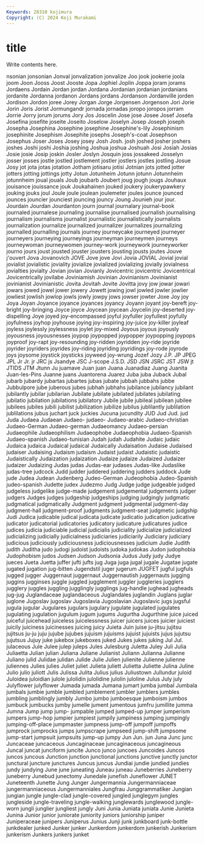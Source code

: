 ```yaml
---
Keywords: 28310 kojimura
Copyright: (C) 2024 Koji Murakami
---
```


# title

Write contents here.



nsonian jonsonian Jonval jonvalization jonvalize Joo jook jookerie joola joom
Joon Jooss Joost Jooste Jopa Jophiel Joplin Joppa joram jorams
Jordaens Jordain Jordan jordan Jordana Jordanian jordanian jordanians jordanite Jordanna
jordanon Jordans jordans Jordanson Jordanville jorden Jordison Jordon joree Jorey
Jorgan Jorge Jorgensen Jorgenson Jori Jorie Jorin Joris Jorist Jormungandr
jornada jornadas joropo joropos jorram Jorrie Jorry jorum jorums Jory
Jos Joscelin Jose jose Josee Josef Josefa Josefina josefite joseite
Joseito Joselow Joselyn Josep Joseph joseph Josepha Josephina Josephine josephine
Josephine's-lily Josephinism josephinite Josephism Josephite josephs Joseph's-coat Josephson Josephus Joser
Joses Josey josey Josh Josh. josh joshed josher joshers joshes
Joshi joshi Joshia joshing Joshua joshua Joshuah Josi Josiah Josias
Josie josie Josip joskin Josler Joslyn Josquin joss jossakeed Josselyn
josser josses jostle jostled jostlement jostler jostlers jostles jostling Josue
Josy jot jota jotas jotation Jotham jotisaru jotisi Jotnian jots
jotted jotter jotters jotting jottings jotty Jotun Jotunheim Jotunn jotunn
Jotunnheim jotunnheim joual jouals Joub joubarb Joubert joug jough jougs
Jouhaux jouisance jouissance jouk Joukahainen jouked joukery joukerypawkery jouking jouks
joul Joule joule joulean joulemeter joules jounce jounced jounces jouncier
jounciest jouncing jouncy Joung Jounieh jour jour. Jourdain Jourdan Jourdanton
journ journal journalary journal-book journaled journalese journaling journalise journalised journalish
journalising journalism journalisms journalist journalistic journalistically journalists journalization journalize journalized
journalizer journalizes journalizing journalled journalling journals journey journeycake journeyed journeyer
journeyers journeying journeyings journeyman journeymen journeys journeywoman journeywomen journey-work journeywork
journeyworker journo jours joust jousted jouster jousters jousting jousts joutes
Jouve j'ouvert Jova Jovanovich JOVE Jove jove Jovi Jovia JOVIAL
Jovial jovial jovialist jovialistic joviality jovialize jovialized jovializing jovially jovialness
jovialties jovialty Jovian jovian Jovianly Jovicentric jovicentric Jovicentrical Jovicentrically jovilabe
Joviniamish Jovinian Jovinianism Jovinianist jovinianist Jovinianistic Jovita Jovitah Jovite Jovitta
jovy jow jowar jowari jowars jowed jowel jower jowery Jowett
jowing jowl jowled jowler jowlier jowliest jowlish jowlop jowls jowly
jowpy jows jowser jowter Joxe Joy joy Joya Joyan Joyance
joyance joyances joyancy Joyann joyant joy-bereft joy-bright joy-bringing Joyce joyce
Joycean joycean Joycelin joy-deserted joy-dispelling Joye joyed joy-encompassed joyful joyfuller
joyfullest joyfully joyfulness joyhop joyhouse joying joy-inspiring joy-juice joy-killer joyleaf
joyless joylessly joylessness joylet joy-mixed Joyous joyous joyously joyousness joyousnesses
joypop joypopped joypopper joypopping joypops joyproof joy-rapt joy-resounding joy-ridden joyridden
joy-ride joyride joyrider joyriders joyrides joy-riding joyriding joyridings joy-rode joyrode
joys joysome joystick joysticks joyweed joy-wrung Jozef Jozy J.P. JP
JPEG JPL Jr Jr. jr JRC js Jsandye JSC J-scope
J.S.D. JSD JSN JSRC JST JSW jt JTIDS JTM Jtunn
Ju juamave Juan juan Juana Juanadiaz Juang Juanita Juan-les-Pins Juanne
juans Juantorena Juarez Juba juba Juback Jubal jubarb jubardy jubartas
jubartes jubas jubate jubbah jubbahs jubbe Jubbulpore jube juberous jubes
jubhah jubhahs jubilance jubilancy jubilant jubilantly jubilar jubilarian Jubilate jubilate
jubilated jubilates jubilating jubilatio jubilation jubilations jubilatory Jubile jubile jubileal
jubilean jubilee jubilees jubiles jubili jubilist jubilization jubilize jubilus jublilantly
jublilation jublilations jubus juchart juck juckies Jucuna jucundity JUD Jud
Jud. jud Juda Judaea Judaean Judaeo- judaeo- Judaeo-arabic Judaeo-christian Judaeo-German
Judaeo-german Judaeomancy Judaeo-persian Judaeophile Judaeophilism Judaeophobe Judaeophobia Judaeo-Spanish Judaeo-spanish Judaeo-tunisian
Judah judah Judahite Judaic judaic Judaica judaica Judaical judaical Judaically
Judaisation Judaise Judaised judaiser Judaising Judaism judaism Judaist judaist Judaistic
judaistic Judaistically Judaization judaization Judaize judaize Judaized Judaizer judaizer Judaizing
Judas judas Judas-ear judases Judas-like Judaslike judas-tree judcock Judd judder
juddered juddering judders juddock Jude jude Judea Judean Judenberg Judeo-German
Judeophobia Judeo-Spanish judeo-spanish Judette judex Judezmo Judg Judge judge judgeable
judged judgeless judgelike judge-made judgement judgemental judgements judger judgers Judges
judges judgeship judgeships judging judgingly judgmatic judgmatical judgmatically Judgment judgment
judgmental judgment-day judgment-hall judgment-proof judgments judgment-seat judgmetic judgship Judi Judica
judicable judical judicata judicate judicatio judication judicative judicator judicatorial judicatories
judicatory judicature judicatures judice judices judicia judiciable judicial judicialis judiciality
judicialize judicialized judicializing judicially judicialness judiciaries judiciarily Judiciary judiciary judicious
judiciously judiciousness judiciousnesses judicium Judie Judith judith Juditha judo judogi
judoist judoists judoka judokas Judon judophobia Judophobism judos Judsen Judson
Judsonia Judus Judy judy Judye jueces Jueta Juetta juffer jufti
jufts jug Juga juga jugal jugale Jugatae jugate jugated jugation
jug-bitten Jugendstil juger jugerum JUGFET jugful jugfuls jugged jugger Juggernaut
juggernaut Juggernautish juggernauts jugging juggins jugginses juggle juggled jugglement juggler
juggleries jugglers jugglery juggles juggling jugglingly jugglings jug-handle jughead jugheads
jug-jug Juglandaceae juglandaceous Juglandales juglandin Juglans juglar juglone Jugoslav jugoslav
Jugoslavia Jugoslavian Jugoslavic jugs jugsful jugula jugular Jugulares jugulars jugulary
jugulate jugulated jugulates jugulating jugulation jugulum jugum jugums Jugurtha Jugurthine
juice juiced juiceful juicehead juiceless juicelessness juicer juicers juices juicier
juiciest juicily juiciness juicinesses juicing juicy Juieta Juin juise ju-jitsu
jujitsu jujitsus ju-ju juju jujube jujubes jujuism jujuisms jujuist jujuists
jujus jujutsu jujutsus Jujuy juke jukebox jukeboxes juked Jukes jukes
juking Jul Jul. julaceous Jule Julee julep juleps Jules Julesburg
Juletta Juley Juli Julia Juliaetta Julian julian Juliana Juliane Julianist
Juliann Julianna Julianne Juliano julid Julidae julidan Julide Julie Julien
julienite Julienne julienne juliennes Julies julies Juliet juliet Julieta juliett
Julietta Juliette Julina Juline Julio julio juliott Julis Julissa Julita
Julius julius Juliustown Jullundur juloid Juloidea juloidian julole julolidin julolidine
julolin juloline Julus July july Julyflower julyflower Jumada jumada Jumana
jumart jumba jumbal Jumbala jumbals jumbie jumble jumbled jumblement jumbler
jumblers jumbles jumbling jumblingly jumbly Jumbo jumbo jumboesque jumboism jumbos
jumbuck jumbucks jumby jumelle jument jumentous jumfru jumillite jumma Jumna
Jump jump jump- jumpable jumped jumped-up jumper jumperism jumpers jump-hop
jumpier jumpiest jumpily jumpiness jumping jumpingly jumping-off-place jumpmaster jumpness jump-off
jumpoff jumpoffs jumprock jumprocks jumps jumpscrape jumpseed jump-shift jumpsome jump-start
jumpsuit jumpsuits jump-up jumpy Jun Jun. jun Juna Junc junc
Juncaceae juncaceous Juncaginaceae juncaginaceous juncagineous Juncal juncat junciform juncite Junco
junco juncoes Juncoides Juncos juncos juncous Junction junction junctional junctions
junctive junctly junctor junctural juncture junctures Juncus juncus Jundiai jundie
jundied jundies jundy jundying June june juneating Juneau juneau Juneberries
Juneberry juneberry Junebud junectomy Junedale junefish Juneflower JUNET Juneteenth Junette
Jung Junger Jungermannia Jungermanniaceae jungermanniaceous Jungermanniales Jungfrau Junggrammatiker Jungian jungian
jungle jungle-clad jungle-covered jungled junglegym jungles jungleside jungle-traveling jungle-walking junglewards
junglewood jungle-worn jungli junglier jungliest jungly Juni Junia Juniata juniata
Junie Junieta Junina Junior junior juniorate juniority juniors juniorship juniper
Juniperaceae junipers Juniperus Junius Junji junk junkboard junk-bottle junkdealer junked
Junker junker Junkerdom junkerdom junkerish Junkerism junkerism Junkers junkers junket
